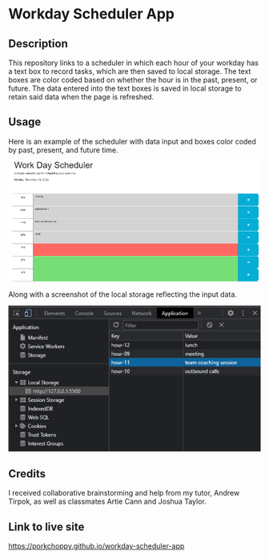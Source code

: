 # Workday Scheduler App 

## Description
This repository links to a scheduler in which each hour of your workday has a text box to record tasks, which are then saved to local storage. The text boxes are color coded based on whether the hour is in the past, present, or future. The data entered into the text boxes is saved in local storage to retain said data when the page is refreshed. 


## Usage

Here is an example of the scheduler with data input and boxes color coded by past, present, and future time. 

![scheduler screenshot](assets/images/scheduler-1.png)

Along with a screenshot of the local storage reflecting the input data. 

![local-storage screenshot](assets/images/local-storage-1.png)

## Credits

I received collaborative brainstorming and help from my tutor, Andrew Tirpok, as well as classmates Artie Cann and Joshua Taylor. 

## Link to live site

https://porkchoppy.github.io/workday-scheduler-app